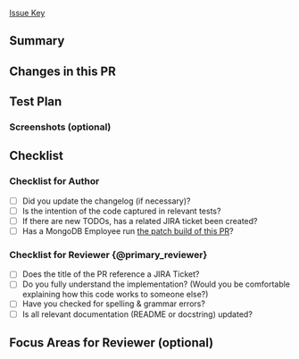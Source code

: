 [Issue Key](https://jira.mongodb.org/browse/{ISSUE_KEY})

## Summary

<!-- What is this PR introducing? If context is already provided from the JIRA ticket, still place it in the Pull Request as you should not make the reviewer do digging for a basic summary. -->

## Changes in this PR

<!-- What changes did you make to the code? What new APIs (public or private) were added, removed, or edited to generate the desired outcome explained in the above summary? -->

## Test Plan

<!-- How did you test the code? If you added unit tests, you can say that. If you didn’t introduce unit tests, explain why. All code should be tested in some way – so please list what your validation strategy was. -->

### Screenshots (optional)

<!-- Usually a great supplement to a test plan, especially if this requires local testing. -->

## Checklist

<!-- Do not delete the items provided on this checklist -->

### Checklist for Author

- [ ] Did you update the changelog (if necessary)?
- [ ] Is the intention of the code captured in relevant tests?
- [ ] If there are new TODOs, has a related JIRA ticket been created?
- [ ] Has a MongoDB Employee run [the patch build of this PR](https://github.com/mongodb-labs/ai-ml-pipeline-testing?tab=readme-ov-file#running-a-patch-build-of-a-given-pr)?

### Checklist for Reviewer {@primary_reviewer}

- [ ] Does the title of the PR reference a JIRA Ticket?
- [ ] Do you fully understand the implementation? (Would you be comfortable explaining how this code works to someone else?)
- [ ] Have you checked for spelling & grammar errors?
- [ ] Is all relevant documentation (README or docstring) updated?

## Focus Areas for Reviewer (optional)

<!-- List any complex portion of code you believe needs particular scrutiny and explain why.  -->
